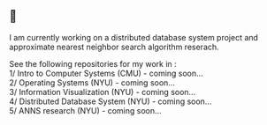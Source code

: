 ## 👋

<!--
**htk-leung/htk-leung** is a ✨ _special_ ✨ repository because its `README.md` (this file) appears on your GitHub profile.

Here are some ideas to get you started:

- 🔭 I’m currently working on ...
- 🌱 I’m currently learning ...
- 👯 I’m looking to collaborate on ...
- 🤔 I’m looking for help with ...
- 💬 Ask me about ...
- 📫 How to reach me: ...
- 😄 Pronouns: ...
- ⚡ Fun fact: ...
-->

I am currently working on a distributed database system project and approximate nearest neighbor search algorithm reserach.

See the following repositories for my work in :
<br /><md-tab>1/ Intro to Computer Systems (CMU) - coming soon...
<br /><md-tab>2/ Operating Systems (NYU) - coming soon...
<br /><md-tab>3/ Information Visualization (NYU) - coming soon...
<br /><md-tab>4/ Distributed Database System (NYU) - coming soon...
<br /><md-tab>5/ ANNS research (NYU) - coming soon...

